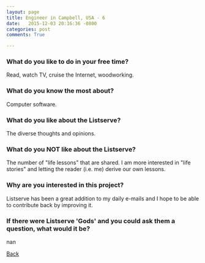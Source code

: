 ```yaml
---
layout: page
title: Engineer in Campbell, USA - 6
date:   2015-12-03 20:16:36 -0800
categories: post
comments: True

---
```


### What do you like to do in your free time?
<p>Read, watch TV, cruise the Internet, woodworking.</p>

### What do you know the most about?
<p>Computer software.</p>

### What do you like about the Listserve?
<p>The diverse thoughts and opinions.</p>

### What do you NOT like about the Listserve?
<p>The number of "life lessons" that are shared.  I am more interested in "life stories" and letting the reader (i.e. me) derive our own lessons.</p>

### Why are you interested in this project?
<p>Listserve has been a great addition to my daily e-mails and I hope to be able to contribute back by improving it.</p>

### If there were Listserve 'Gods' and you could ask them a question, what would it be?
<p>nan</p>

[Back][1]

[1]: /responders/all